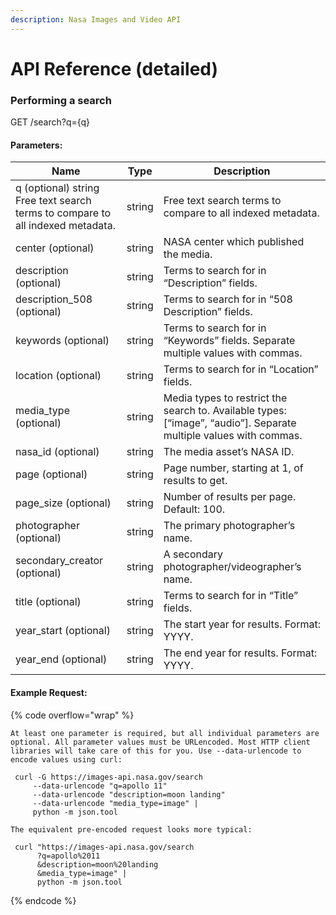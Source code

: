 ```yaml
---
description: Nasa Images and Video API
---
```


# API Reference (detailed)

### Performing a search

GET /search?q={q}

#### Parameters:

| Name                                                                           | Type   | Description                                                                                                        |
| ------------------------------------------------------------------------------ | ------ | ------------------------------------------------------------------------------------------------------------------ |
| q (optional) string Free text search terms to compare to all indexed metadata. | string | Free text search terms to compare to all indexed metadata.                                                         |
| center (optional)                                                              | string | NASA center which published the media.                                                                             |
| description (optional)                                                         | string | Terms to search for in “Description” fields.                                                                       |
| description\_508 (optional)                                                    | string | Terms to search for in “508 Description” fields.                                                                   |
| keywords (optional)                                                            | string | Terms to search for in “Keywords” fields. Separate multiple values with commas.                                    |
| location (optional)                                                            | string | Terms to search for in “Location” fields.                                                                          |
| media\_type (optional)                                                         | string | Media types to restrict the search to. Available types: \[“image”, “audio”]. Separate multiple values with commas. |
| nasa\_id (optional)                                                            | string | The media asset’s NASA ID.                                                                                         |
| page (optional)                                                                | string | Page number, starting at 1, of results to get.                                                                     |
| page\_size (optional)                                                          | string | Number of results per page. Default: 100.                                                                          |
| photographer (optional)                                                        | string | The primary photographer’s name.                                                                                   |
| secondary\_creator (optional)                                                  | string | A secondary photographer/videographer’s name.                                                                      |
| title (optional)                                                               | string | Terms to search for in “Title” fields.                                                                             |
| year\_start (optional)                                                         | string | The start year for results. Format: YYYY.                                                                          |
| year\_end (optional)                                                           | string | The end year for results. Format: YYYY.                                                                            |

#### Example Request:&#x20;

{% code overflow="wrap" %}
```markup
At least one parameter is required, but all individual parameters are optional. All parameter values must be URLencoded. Most HTTP client libraries will take care of this for you. Use --data-urlencode to encode values using curl: 

 curl -G https://images-api.nasa.gov/search
     --data-urlencode "q=apollo 11"
     --data-urlencode "description=moon landing"
     --data-urlencode "media_type=image" |
     python -m json.tool   
     
The equivalent pre-encoded request looks more typical:
        
 curl "https://images-api.nasa.gov/search
      ?q=apollo%2011
      &description=moon%20landing
      &media_type=image" |
      python -m json.tool         
```
{% endcode %}

&#x20;                                                                                                          &#x20;

